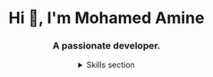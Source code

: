 <h1 align="center">Hi 👋, I'm Mohamed Amine</h1>
<h3 align="center">A passionate developer.</h3>
 
<div align="center">
 <details>
  <summary>Skills section</summary>
  <br>

  <h2>Programming Languages</h2>
  <img src="https://skillicons.dev/icons?i=html,css,js,nodejs" alt="HTML, CSS, JavaScript, Node.js">

  <h2>Frameworks</h2>
  <img src="https://skillicons.dev/icons?i=tailwind,react,nextjs" alt="Tailwind, React, Next.js">

  <h2>Databases</h2>
  <img src="https://skillicons.dev/icons?i=mysql" alt="MySQL">

  <h2>Development Tools</h2>
  <img src="https://skillicons.dev/icons?i=git,vscode" alt="Git, Visual Studio Code">

  <h2>Design</h2>
  <img src="https://skillicons.dev/icons?i=figma" alt="Figma">
</details>
</div>
